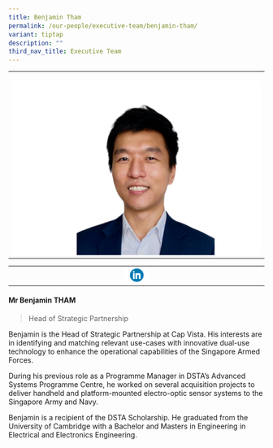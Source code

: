 ```yaml
---
title: Benjamin Tham
permalink: /our-people/executive-team/benjamin-tham/
variant: tiptap
description: ""
third_nav_title: Executive Team
---
```

<p></p>
<table style="minWidth: 25px">
<colgroup>
<col>
</colgroup>
<tbody>
<tr>
<th rowspan="1" colspan="1">
<p></p>
<div class="isomer-image-wrapper">
<img style="width: 100%;" height="auto" width="100%" alt="" src="/images/11.png">
</div>
</th>
</tr>
</tbody>
</table>
<table style="minWidth: 25px">
<colgroup>
<col>
</colgroup>
<tbody>
<tr>
<th rowspan="1" colspan="1"><a class="isomer-image-wrapper" href="https://www.linkedin.com/in/benjamin-tham-52084879"><img style="width: 10%;" height="auto" width="100%" alt="" src="/images/Executive Team/linkedin_logo_optimized.png"></a>
</th>
</tr>
</tbody>
</table>
<h4><strong>Mr Benjamin THAM</strong></h4>
<blockquote>
<p>Head of Strategic Partnership</p>
</blockquote>
<p>Benjamin is the Head of Strategic Partnership at Cap Vista. His interests
are in identifying and matching relevant use-cases with innovative dual-use
technology to enhance the operational capabilities of the Singapore Armed
Forces.</p>
<p></p>
<p></p>
<p>During his previous role as a Programme Manager in DSTA’s Advanced Systems
Programme Centre, he worked on several acquisition projects to deliver
handheld and platform-mounted electro-optic sensor systems to the Singapore
Army and Navy.</p>
<p></p>
<p></p>
<p>Benjamin is a recipient of the DSTA Scholarship. He graduated from the
University of Cambridge with a Bachelor and Masters in Engineering in Electrical
and Electronics Engineering.</p>